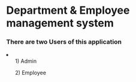 <h1> Department & Employee management system </h1>

<h3>There are two Users of this application </h3>
<li>
  <ul>1) Admin </ul>
  <ul>2) Employee </ul>
